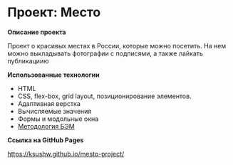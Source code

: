 # Проект: Место

**Описание проекта**

Проект о красивых местах в России, которые можно посетить.
На нем можно выкладывать фотографии с подписями, а также лайкать публикациию

**Использованные технологии**

- HTML
- CSS, flex-box, grid layout, позиционирование
элементов.
- Адаптивная верстка
- Вычисляемые значения
- Формы и модольные окна
- [Методология БЭМ](https://ru.bem.info/methodology/)

**Ссылка на GitHub Pages**

https://ksushw.github.io/mesto-project/